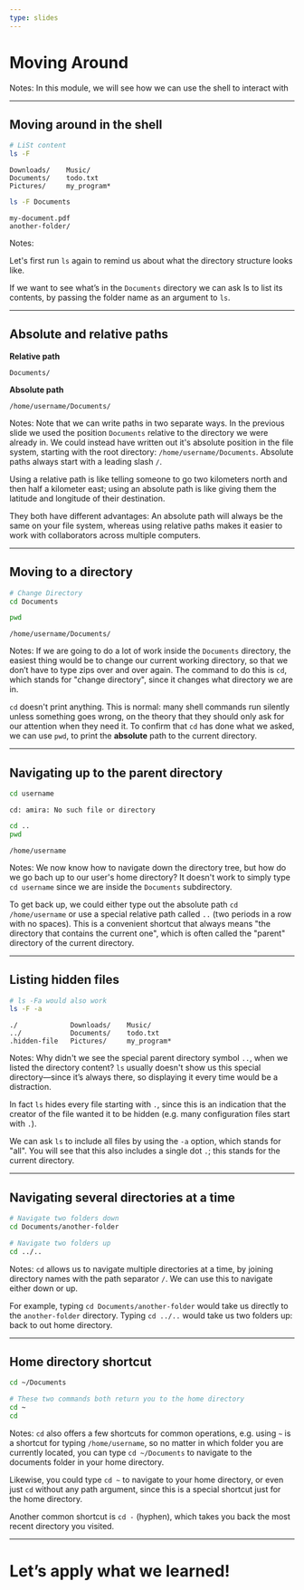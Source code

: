 ```yaml
---
type: slides
---
```


# Moving Around

Notes: In this module,
we will see how we can use the shell to interact with 

---

## Moving around in the shell

```sh
# LiSt content
ls -F
```

```
Downloads/    Music/
Documents/    todo.txt
Pictures/     my_program*
```

```sh
ls -F Documents
```

```
my-document.pdf
another-folder/
```

Notes:

Let's first run `ls` again to remind us about what the directory structure looks like.

If we want to see what’s in the `Documents` directory we can ask ls to list its contents,
by passing the folder name as an argument to `ls`.

---

## Absolute and relative paths

**Relative path**

```
Documents/
```

**Absolute path**

`/home/username/Documents/`

Notes:
Note that we can write paths in two separate ways.
In the previous slide we used the position `Documents` relative to the directory we were already in.
We could instead have written out it's absolute position in the file system,
starting with the root directory:
`/home/username/Documents`.
Absolute paths always start with a leading slash `/`.

Using a relative path is like telling someone to go two kilometers north and then half a kilometer east;
using an absolute path is like giving them the latitude and longitude of their destination.

They both have different advantages:
An absolute path will always be the same on your file system,
whereas using relative paths makes it easier to work with collaborators across multiple computers.

---

## Moving to a directory

```sh
# Change Directory
cd Documents
```

```sh
pwd
```

```
/home/username/Documents/
```

Notes:
If we are going to do a lot of work inside the `Documents` directory,
the easiest thing would be to change our current working directory,
so that we don’t have to type zips over and over again.
The command to do this is `cd`,
which stands for "change directory",
since it changes what directory we are in.

`cd` doesn't print anything.
This is normal:
many shell commands run silently unless something goes wrong,
on the theory that they should only ask for our attention when they need it.
To confirm that `cd` has done what we asked,
we can use `pwd`,
to print the **absolute** path to the current directory.

---

## Navigating up to the parent directory

```sh
cd username
```

```
cd: amira: No such file or directory
```

```sh
cd ..
pwd
```

```
/home/username
```

Notes:
We now know how to navigate down the directory tree,
but how do we go bach up to our user's home directory?
It doesn't work to simply type `cd username` since we are inside the `Documents` subdirectory.

To get back up,
we could either type out the absolute path `cd /home/username` or use a special relative path called `..`
(two periods in a row with no spaces).
This is a convenient shortcut that always means "the directory that contains the current one",
which is often called the "parent" directory of the current directory.

---

## Listing hidden files

```sh
# ls -Fa would also work
ls -F -a
```

```
./             Downloads/    Music/
../            Documents/    todo.txt
.hidden-file   Pictures/     my_program*
```

Notes:
Why didn't we see the special parent directory symbol `..`,
when we listed the directory content?
`ls` usually doesn't show us this special directory—since it’s always there,
so displaying it every time would be a distraction.

In fact `ls` hides every file starting with `.`,
since this is an indication that the creator of the file wanted it to be hidden
(e.g. many configuration files start with `.`).

We can ask `ls` to include all files by using the `-a` option,
which stands for "all".
You will see that this also includes a single dot `.`;
this stands for the current directory.

---

## Navigating several directories at a time

```sh
# Navigate two folders down
cd Documents/another-folder
```

```sh
# Navigate two folders up
cd ../..
```

Notes:
`cd` allows us to navigate multiple directories at a time,
by joining directory names with the path separator `/`.
We can use this to navigate either down or up.

For example,
typing `cd Documents/another-folder`
would take us directly to the `another-folder` directory.
Typing `cd ../..`
would take us two folders up:
back to out home directory.

---

## Home directory shortcut

```sh
cd ~/Documents
```

```sh
# These two commands both return you to the home directory
cd ~
cd
```


Notes:
`cd` also offers a few shortcuts for common operations,
e.g. using `~` is a shortcut for typing `/home/username`,
so no matter in which folder you are currently located,
you can type `cd ~/Documents` to navigate to the documents folder in your home directory.

Likewise, you could type `cd ~` to navigate to your home directory,
or even just `cd` without any path argument,
since this is a special shortcut just for the home directory.

Another common shortcut is `cd -` (hyphen),
which takes you back the most recent directory you visited.

---

# Let’s apply what we learned!
